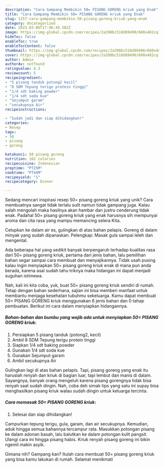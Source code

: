 ```yaml
---
description: "Cara Gampang Membikin 50= PISANG GORENG kriuk yang Enak"
title: "Cara Gampang Membikin 50= PISANG GORENG kriuk yang Enak"
slug: 1257-cara-gampang-membikin-50-pisang-goreng-kriuk-yang-enak
category: Uncategorized
date: 2023-03-06T17:46:49.502Z
image: https://img-global.cpcdn.com/recipes/2a398bc518d89490/680x482cq70/50-pisang-goreng-kriuk-foto-resep-utama.jpg
hideToc: false
enableToc: true
enableTocContent: false
thumbnail: https://img-global.cpcdn.com/recipes/2a398bc518d89490/680x482cq70/50-pisang-goreng-kriuk-foto-resep-utama.jpg
cover: https://img-global.cpcdn.com/recipes/2a398bc518d89490/680x482cq70/50-pisang-goreng-kriuk-foto-resep-utama.jpg
author: Admin
authorAv: notfound
ratingvalue: 4.3
reviewcount: 5
recipeingredient:
- "5 pisang tanduk potong2 kecil"
- "8 SDM Tepung terigu protein tinggi"
- "1/4 sdt baking powder"
- "1/4 sdt soda kue"
- "Sejumput garam"
- "secukupnya Air"
recipeinstructions:

- "Sudah jadi dan siap dihidangkan!"
categories:
- Resep
tags:
- 50
- pisang
- goreng

katakunci: 50 pisang goreng 
nutrition: 162 calories
recipecuisine: Indonesian
preptime: "PT25M"
cooktime: "PT44M"
recipeyield: "1"
recipecategory: Dinner

---
```





Sedang mencari inspirasi resep 50= pisang goreng kriuk yang unik? Cara membuatnya sangat tidak terlalu sulit namun tidak gampang juga. Kalau salah mengolah maka hasilnya akan hambar dan justru cenderung tidak enak. Padahal 50= pisang goreng kriuk yang enak harusnya sih mempunyai aroma dan cita rasa yang mampu memancing selera Kita.





Celupkan ke dalam air es, gulingkan di atas bahan pelapis. Goreng di dalam minyak yang sudah dipanaskan. Pelengkap: Masak gula sampai leleh dan mengental.

Ada beberapa hal yang sedikit banyak berpengaruh terhadap kualitas rasa dari 50= pisang goreng kriuk, pertama dari jenis bahan, lalu pemilihan bahan segar sampai cara membuat dan menyajikannya. Tidak usah pusing kalau ingin menyiapkan 50= pisang goreng kriuk enak di mana pun anda berada, karena asal sudah tahu triknya maka hidangan ini dapat menjadi suguhan istimewa.






Nah, kali ini kita coba, yuk, buat 50= pisang goreng kriuk sendiri di rumah. Tetap dengan bahan sederhana, sajian ini bisa memberi manfaat untuk membantu menjaga kesehatan tubuhmu sekeluarga. Kamu dapat membuat 50= PISANG GORENG kriuk menggunakan 6 jenis bahan dan 0 tahap pembuatan. Berikut ini cara dalam menyiapkan hidangannya.

<!--inarticleads1-->

##### Bahan-bahan dan bumbu yang wajib ada untuk menyiapkan 50= PISANG GORENG kriuk:

1. Persiapkan 5 pisang tanduk (potong2, kecil)
1. Ambil 8 SDM Tepung terigu protein tinggi
1. Siapkan 1/4 sdt baking powder
1. Gunakan 1/4 sdt soda kue
1. Gunakan Sejumput garam
1. Ambil secukupnya Air


Gulingkan lagi di atas bahan pelapis. Tapi, pisang goreng yang enak itu haruslah renyah dan kriuk di bagian luar, tapi lembut dan manis di dalam. Sayangnya, banyak orang mengeluh karena pisang gorengnya tidak bisa renyah saat sudah dingin. Nah, coba deh simak tips yang satu ini supay bisa menghasilkan pisang kriuk walau sudah dingin untuk keluarga tercinta. 

<!--inarticleads2-->

##### Cara memasak 50= PISANG GORENG kriuk:


1. Selesai dan siap dihidangkan!

Campurkan tepung terigu, gula, garam, dan air secukupnya. Kemudian, aduk hingga semua bahannya tercampur rata. Masukkan potongan pisang ke dalam adonan basah, lalu balutkan ke dalam potongan kulit pangsit. Ulangi cara ini hingga pisang habis. Kriuk renyah pisang goreng ini bikin ngemil makin asyik. 

Gimana nih? Gampang kan? Itulah cara membuat 50= pisang goreng kriuk yang bisa kamu lakukan di rumah. Selamat menikmati
